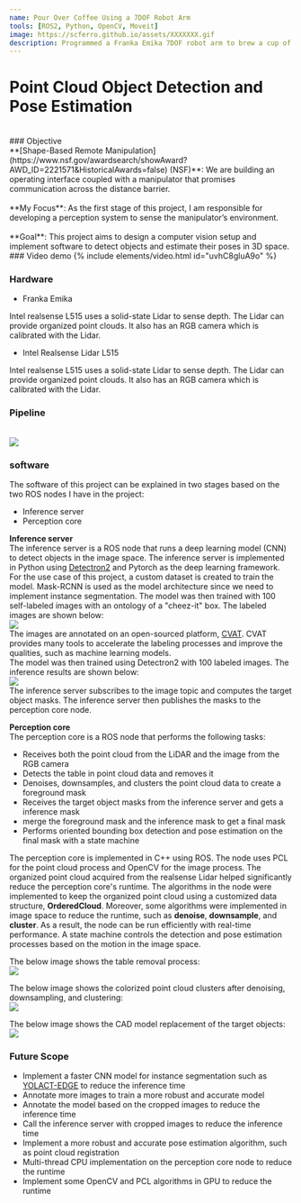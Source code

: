 ```yaml
---
name: Pour Over Coffee Using a 7DOF Robot Arm
tools: [ROS2, Python, OpenCV, Moveit]
image: https://scferro.github.io/assets/XXXXXXX.gif
description: Programmed a Franka Emika 7DOF robot arm to brew a cup of pour over coffee from scratch.
---
```


# Point Cloud Object Detection and Pose Estimation
<br>
### Objective
<br>
**[Shape-Based Remote Manipulation](https://www.nsf.gov/awardsearch/showAward?AWD_ID=2221571&HistoricalAwards=false) (NSF)**: We are building an operating interface coupled with a manipulator that promises communication across the distance barrier. 
<br><br>
**My Focus**: As the first stage of this project, I am responsible for developing a perception system to sense the manipulator’s environment.
<br><br>
**Goal**: This project aims to design a computer vision setup and implement software to detect objects and estimate their poses in 3D space.
<br>
### Video demo
{% include elements/video.html id="uvhC8gluA9o" %}
<br>

### Hardware
* Franka Emika

Intel realsense L515 uses a solid-state Lidar to sense depth. The Lidar can provide organized point clouds. It also has an RGB camera which is calibrated with the Lidar.

* Intel Realsense Lidar L515

Intel realsense L515 uses a solid-state Lidar to sense depth. The Lidar can provide organized point clouds. It also has an RGB camera which is calibrated with the Lidar.

### Pipeline
<br>
<img src="{{ site.url }}{{ site.baseurl }}/assets/det_pipeline.png"/>
<br>

### software
The software of this project can be explained in two stages based on the two ROS nodes I have in the project:
* Inference server
* Perception core

**Inference server**<br>
The inference server is a ROS node that runs a deep learning model (CNN) to detect objects in the image space. The inference server is implemented in Python using [Detectron2](https://github.com/facebookresearch/detectron2) and Pytorch as the deep learning framework. For the use case of this project, a custom dataset is created to train the model. Mask-RCNN is used as the model architecture since we need to implement instance segmentation. The model was then trained with 100 self-labeled images with an ontology of a "cheez-it" box. The labeled images are shown below:
<br>
<img src="{{ site.url }}{{ site.baseurl }}/assets/annotation_results.gif"/>
<br>
The images are annotated on an open-sourced platform, [CVAT](https://github.com/opencv/cvat). CVAT provides many tools to accelerate the labeling processes and improve the qualities, such as machine learning models. 
<br>
The model was then trained using Detectron2 with 100 labeled images. The inference results are shown below:
<br>
<img src="{{ site.url }}{{ site.baseurl }}/assets/instance_segmentation.gif"/>
<br>
The inference server subscribes to the image topic and computes the target object masks. The inference server then publishes the masks to the perception core node.

**Perception core**<br>
The perception core is a ROS node that performs the following tasks:
* Receives both the point cloud from the LiDAR and the image from the RGB camera
* Detects the table in point cloud data and removes it
* Denoises, downsamples, and clusters the point cloud data to create a foreground mask
* Receives the target object masks from the inference server and gets a inference mask
* merge the foreground mask and the inference mask to get a final mask
* Performs oriented bounding box detection and pose estimation on the final mask with a state machine

The perception core is implemented in C++ using ROS. The node uses PCL for the point cloud process and OpenCV for the image process. The organized point cloud acquired from the realsense Lidar helped significantly reduce the perception core's runtime. The algorithms in the node were implemented to keep the organized point cloud using a customized data structure, **OrderedCloud**. Moreover, some algorithms were implemented in image space to reduce the runtime, such as **denoise**, **downsample**, and **cluster**. As a result, the node can be run efficiently with real-time performance. A state machine controls the detection and pose estimation processes based on the motion in the image space.

The below image shows the table removal process:
<br>
<img src="{{ site.url }}{{ site.baseurl }}/assets/background_remover.gif"/>
<br>

The below image shows the colorized point cloud clusters after denoising, downsampling, and clustering:
<br>
<img src="{{ site.url }}{{ site.baseurl }}/assets/cluster.gif"/>
<br>

The below image shows the CAD model replacement of the target objects:
<br>
<img src="{{ site.url }}{{ site.baseurl }}/assets/detection.gif"/>
<br>


### Future Scope 
* Implement a faster CNN model for instance segmentation such as [YOLACT-EDGE](https://github.com/haotian-liu/yolact_edge) to reduce the inference time
* Annotate more images to train a more robust and accurate model
* Annotate the model based on the cropped images to reduce the inference time
* Call the inference server with cropped images to reduce the inference time
* Implement a more robust and accurate pose estimation algorithm, such as point cloud registration
* Multi-thread CPU implementation on the perception core node to reduce the runtime
* Implement some OpenCV and PCL algorithms in GPU to reduce the runtime

